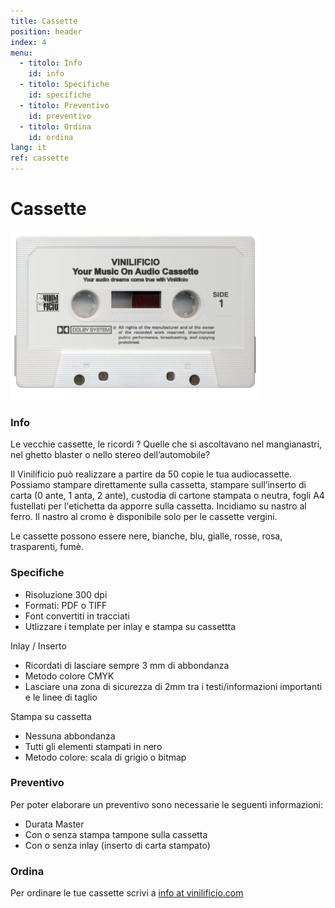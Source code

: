 ```yaml
---
title: Cassette
position: header
index: 4
menu:
  - titolo: Info
    id: info
  - titolo: Specifiche
    id: specifiche
  - titolo: Preventivo
    id: preventivo
  - titolo: Ordina
    id: ordina
lang: it
ref: cassette
---
```

# Cassette

![cassetta](/img/cassette_vinilificio1.jpg)

### Info

Le vecchie cassette, le ricordi ? Quelle che si ascoltavano nel mangianastri, nel ghetto blaster  o nello stereo dell’automobile?

Il Vinilificio può realizzare a partire da 50 copie le tua audiocassette. Possiamo stampare direttamente sulla cassetta, stampare sull’inserto di carta (0 ante, 1 anta, 2 ante), custodia di cartone stampata o neutra, fogli A4 fustellati per l'etichetta da apporre sulla cassetta. Incidiamo su nastro al ferro. Il nastro al cromo è disponibile solo per le cassette vergini.

Le cassette possono essere nere, bianche, blu, gialle, rosse, rosa, trasparenti, fumè.

### Specifiche

* Risoluzione 300 dpi
* Formati: PDF o TIFF
* Font convertiti in tracciati
* Utlizzare i template per inlay e stampa su cassettta

Inlay / Inserto

* Ricordati di lasciare sempre 3 mm di abbondanza
* Metodo colore CMYK 
* Lasciare una zona di sicurezza di 2mm tra i testi/informazioni importanti e le linee di taglio

Stampa su cassetta

* Nessuna abbondanza
* Tutti gli elementi stampati in nero
* Metodo colore: scala di grigio o bitmap

### Preventivo

Per poter elaborare un preventivo sono necessarie le seguenti informazioni:

* Durata Master
* Con o senza stampa tampone sulla cassetta
* Con o senza inlay (inserto di carta stampato)

### Ordina

Per ordinare le tue cassette scrivi a <a href="mailto:info@vinilificio.com">info at vinilificio.com</a>
